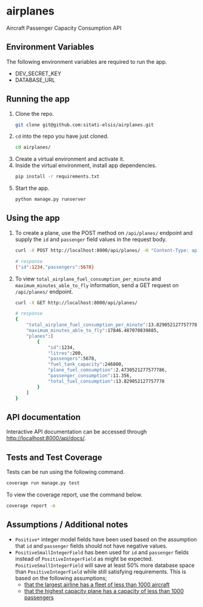 # airplanes
Aircraft Passenger Capacity Consumption API

## Environment Variables
The following environment variables are required to run the app.
- DEV_SECRET_KEY
- DATABASE_URL

## Running the app

1. Clone the repo.
    ```sh
    git clone git@github.com:sitati-elsis/airplanes.git
    ```
2. `cd` into the repo you have just cloned.
    ```sh
    cd airplanes/
    ```
3. Create a virtual environment and activate it.
4. Inside the virtual environment, install app dependencies.
    ```sh
    pip install -r requirements.txt
    ```
5. Start the app.
    ```sh
    python manage.py runserver
    ```

## Using the app
1. To create a plane, use the POST method on `/api/planes/` endpoint and supply the `id` and `passenger` field values in the request body.
    ```sh
    curl -X POST http://localhost:8000/api/planes/ -H "Content-Type: application/json" -d '{"id": 1234, "passengers": 5678}'

    # response
    {"id":1234,"passengers":5678}
    ```
2. To view `total_airplane_fuel_consumption_per_minute` and `maximum_minutes_able_to_fly` information, send a GET request on `/api/planes/` endpoint.
    ```sh
    curl -X GET http://localhost:8000/api/planes/

    # response
    {
        "total_airplane_fuel_consumption_per_minute":13.829052127757778,
        "maximum_minutes_able_to_fly":17846.487070839885,
        "planes":[
            {
                "id":1234,
                "litres":200,
                "passengers":5678,
                "fuel_tank_capacity":246800,
                "plane_fuel_comsumption":2.4730521277577786,
                "passenger_consumption":11.356,
                "total_fuel_consumption":13.829052127757778
            }
        ]
    }
    ```

## API documentation
Interactive API documentation can be accessed through [http://localhost:8000/api/docs/](http://localhost:8000/api/docs/).

## Tests and Test Coverage
Tests can be run using the following command.
```sh
coverage run manage.py test
```
To view the coverage report, use the command below.
```sh
coverage report -m
```

## Assumptions / Additional notes
- `Positive*` integer model fields have been used based on the assumption that `id` and `passenger` fields should not have negative values.
- `PositiveSmallIntegerField` has been used for `id` and `passenger` fields instead of `PositiveIntegerField` as might be expected. `PositiveSmallIntegerField` will save at least 50% more database space than `PositiveIntegerField` while still satisfying requirements. This is based on the following assumptions;
  - [that the largest airline has a fleet of less than 1000 aircraft](https://en.wikipedia.org/wiki/Largest_airlines_in_the_world#Aircraft_owned)
  - [that the highest capacity plane has a capacity of less than 1000 passengers](https://en.wikipedia.org/wiki/Airbus_A380)